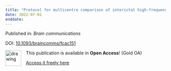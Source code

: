 ```yaml
---
title: "Protocol for multicentre comparison of interictal high-frequency oscillations as a predictor of seizure freedom."
date: 2022-07-01
enddate:
---
```


Published in: *Brain communications*

DOI: [10.1093/braincomms/fcac151](https://doi.org/10.1093/braincomms/fcac151)

<img src="https://upload.wikimedia.org/wikipedia/commons/thumb/7/77/Open_Access_logo_PLoS_transparent.svg/800px-Open_Access_logo_PLoS_transparent.svg.png" alt="drawing" width="50" align="left"/> &nbsp;&nbsp;&nbsp;This publication is available in **Open Access**! (Gold OA)

&nbsp;&nbsp;&nbsp;[Access it freely here](https://www.nature.com/articles/s41598-022-15147-0.pdf
)

